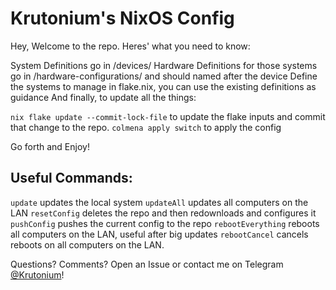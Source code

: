 # Krutonium's NixOS Config

Hey, Welcome to the repo. Heres' what you need to know:

System Definitions go in /devices/
Hardware Definitions for those systems go in /hardware-configurations/ and should named after the device
Define the systems to manage in flake.nix, you can use the existing definitions as guidance
And finally, to update all the things:

`nix flake update --commit-lock-file` to update the flake inputs and commit that change to the repo.
`colmena apply switch` to apply the config

Go forth and Enjoy!

## Useful Commands:

`update` updates the local system
`updateAll` updates all computers on the LAN
`resetConfig` deletes the repo and then redownloads and configures it
`pushConfig` pushes the current config to the repo
`rebootEverything` reboots all computers on the LAN, useful after big updates
`rebootCancel` cancels reboots on all computers on the LAN.


Questions? Comments? Open an Issue or contact me on Telegram [@Krutonium](t.me/Krutonium)!
